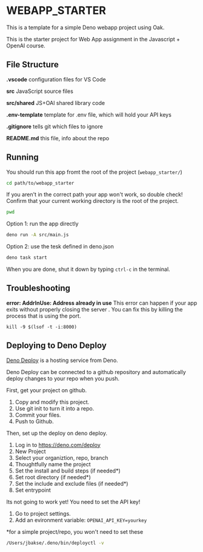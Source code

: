 # WEBAPP_STARTER

This is a template for a simple Deno webapp project using Oak.

This is the starter project for Web App assignment in the Javascript + OpenAI
course.

## File Structure

**.vscode** configuration files for VS Code

**src** JavaScript source files

**src/shared** JS+OAI shared library code

**.env-template** template for .env file, which will hold your API keys

**.gitignore** tells git which files to ignore

**README.md** this file, info about the repo

## Running

You should run this app fromt the root of the project (`webapp_starter/`)

```bash
cd path/to/webapp_starter
```

If you aren't in the correct path your app won't work, so double check! Confirm
that your current working directory is the root of the project.

```bash
pwd
```

Option 1: run the app directly

```bash
deno run -A src/main.js
```

Option 2: use the tesk defined in deno.json

```bash
deno task start
```

When you are done, shut it down by typing `ctrl-c` in the terminal.

## Troubleshooting

**error: AddrInUse: Address already in use** This error can happen if your app
exits without properly closing the server . You can fix this by killing the
process that is using the port.

```
kill -9 $(lsof -t -i:8000)
```

## Deploying to Deno Deploy

[Deno Deploy](https://deno.com/deploy) is a hosting service from Deno.

Deno Deploy can be connected to a github repository and automatically deploy changes to your repo when you push.

First, get your project on github.

1. Copy and modify this project.
2. Use git init to turn it into a repo.
3. Commit your files.
4. Push to Github.

Then, set up the deploy on deno deploy.

1. Log in to https://deno.com/deploy
2. New Project
3. Select your organiztion, repo, branch
4. Thoughtfully name the project
5. Set the install and build steps (if needed*)
6. Set root directory (if needed*)
7. Set the include and exclude files (if needed*)
8. Set entrypoint

Its not going to work yet! You need to set the API key!

1. Go to project settings.
2. Add an evironment variable: `OPENAI_API_KEY=yourkey`

*for a simple project/repo, you won't need to set these

```bash
/Users/jbakse/.deno/bin/deployctl -v
```
